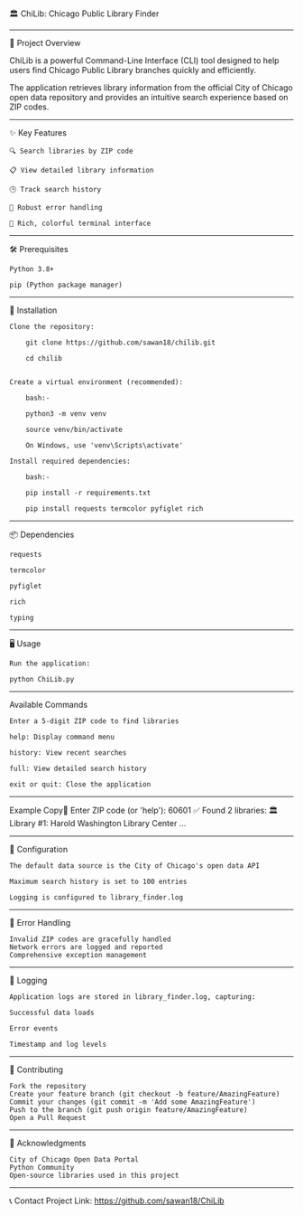 🏛️ ChiLib: Chicago Public Library Finder

---

📝 Project Overview

ChiLib is a powerful Command-Line Interface (CLI) tool designed to help users find Chicago Public Library branches quickly and efficiently.

The application retrieves library information from the official City of Chicago open data repository and provides an intuitive search experience based on ZIP codes.

---

✨ Key Features

    🔍 Search libraries by ZIP code

    📋 View detailed library information

    🕒 Track search history

    🚨 Robust error handling

    🌈 Rich, colorful terminal interface

---

🛠️ Prerequisites

    Python 3.8+

    pip (Python package manager)

---

🚀 Installation

    Clone the repository:

        git clone https://github.com/sawan18/chilib.git

        cd chilib


    Create a virtual environment (recommended):

        bash:-

        python3 -m venv venv

        source venv/bin/activate

        On Windows, use 'venv\Scripts\activate'

    Install required dependencies:

        bash:-

        pip install -r requirements.txt

        pip install requests termcolor pyfiglet rich

---

📦 Dependencies

    requests

    termcolor

    pyfiglet

    rich

    typing

---

🖥️ Usage

    Run the application:

    python ChiLib.py

---

Available Commands

    Enter a 5-digit ZIP code to find libraries

    help: Display command menu

    history: View recent searches

    full: View detailed search history

    exit or quit: Close the application

---

Example
Copy📮 Enter ZIP code (or 'help'): 60601
✅ Found 2 libraries:
🏛️ Library #1: Harold Washington Library Center
...

---

🔧 Configuration

    The default data source is the City of Chicago's open data API

    Maximum search history is set to 100 entries

    Logging is configured to library_finder.log

---

🐛 Error Handling

    Invalid ZIP codes are gracefully handled
    Network errors are logged and reported
    Comprehensive exception management

---

📄 Logging

    Application logs are stored in library_finder.log, capturing:

    Successful data loads

    Error events

    Timestamp and log levels

---

🤝 Contributing

    Fork the repository
    Create your feature branch (git checkout -b feature/AmazingFeature)
    Commit your changes (git commit -m 'Add some AmazingFeature')
    Push to the branch (git push origin feature/AmazingFeature)
    Open a Pull Request

---

🙌 Acknowledgments

    City of Chicago Open Data Portal
    Python Community
    Open-source libraries used in this project

---

📞 Contact
Project Link: https://github.com/sawan18/ChiLib

